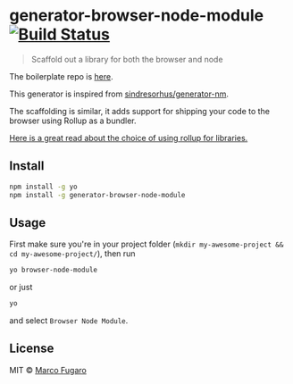 # generator-browser-node-module [![Build Status][travis-image]][travis-url]
> Scaffold out a library for both the browser and node

The boilerplate repo is [here](https://github.com/marcofugaro/browser-node-module-boilerplate).

This generator is inspired from [sindresorhus/generator-nm](https://github.com/sindresorhus/generator-nm).

The scaffolding is similar, it adds support for shipping your code to the browser using Rollup as a bundler.

[Here is a great read about the choice of using rollup for libraries.](https://medium.com/webpack/webpack-and-rollup-the-same-but-different-a41ad427058c)

## Install

```bash
npm install -g yo
npm install -g generator-browser-node-module
```

## Usage

First make sure you're in your project folder (`mkdir my-awesome-project && cd my-awesome-project/`), then run

```bash
yo browser-node-module
```
or just
```bash
yo
```
and select `Browser Node Module`.

## License

MIT © [Marco Fugaro](marcofugaro.it)


[travis-image]: https://travis-ci.org/marcofugaro/generator-browser-node-module.svg?branch=master
[travis-url]: https://travis-ci.org/marcofugaro/generator-browser-node-module
